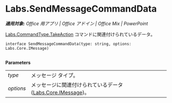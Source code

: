 
# <a name="labs.sendmessagecommanddata"></a>Labs.SendMessageCommandData

 _**適用対象:** Office 用アプリ | Office アドイン | Office Mix | PowerPoint_


  [Labs.CommandType.TakeAction](http://msdn.microsoft.com/library/4d6f4ca5-56e8-45b4-803c-5b562b2d97c1.aspx) コマンドに関連付けられているデータ。

```
interface SendMessageCommandData(type: string, options: Labs.Core.IMessage)
```


## 

 **Parameters**


|||
|:-----|:-----|
| _type_|メッセージ タイプ。|
| _options_|メッセージに関連付けられているデータ ([Labs.Core.IMessage](http://msdn.microsoft.com/library/69b9a5c2-cbce-4a3d-b937-e8b4798612a8.aspx))。|
